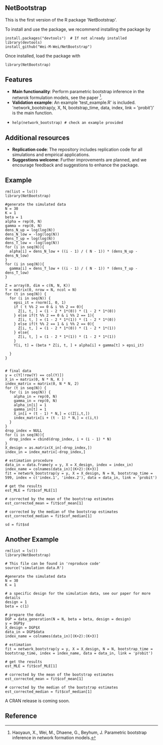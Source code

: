 ## NetBootstrap

This is the first version of the R package 'NetBootstrap'. 

To install and use the package, we recommend installing the package by
```{r }
install.packages("devtools")  # If not already installed
library(devtools)
install_github("Wei-M-Wei/NetBootstrap")
```
Once installed, load the package with
```{r }
library(NetBootstrap)
```

## Features
- **Main functionality**: Perform parametric bootstrap inference in the netwrok formulation models, see the paper [^1].
- **Validation example**: An example 'test_example.R' is included. 'network_bootstrap(y, X, N, bootstrap_time, data, index, link = 'probit')' is the main function.
- ```{r }
  help(network_bootstrap) # check an example provided
  ```
## Additional resources
- **Replication code**: The repository includes replication code for all simulations and empirical applications.
- **Suggestions welcome**: Further improvements are planned, and we encourage feedback and suggestions to enhance the package.

## Example
```{r }
rm(list = ls())
library(NetBootstrap)

#generate the simulated data
N = 30
K = 1
beta = 1
alpha = rep(0, N)
gamma = rep(0, N)
dens_N_up = log(log(N))
dens_N_low = -log(log(N))
dens_T_up = log(log(N))
dens_T_low = -log(log(N))
for (i in seq(N)){
  alpha[i] = dens_N_low + ((i - 1) / ( N - 1)) * (dens_N_up - dens_N_low)
}
for (i in seq(N)){
  gamma[i] = dens_T_low + ((i - 1) / ( N - 1)) * (dens_T_up - dens_T_low)
}

Z = array(0, dim = c(N, N, K))
Y = matrix(0, nrow = N, ncol = N)
for (t in seq(N)) {
  for (i in seq(N)) {
    epsi_it = rnorm(1, 0, 1)
    if ( t %% 2 == 0 & i %% 2 == 0){
      Z[i, t, ] = (1 - 2 * 1*(0)) * (1 - 2 * 1*(0))
    } else if(t %% 2 == 0 & i %% 2 == 1){
      Z[i, t, ] = (1 - 2 * 1*(1)) * (1 - 2 * 1*(0))
    } else if(t %% 2 == 1 & i %% 2 == 0){
      Z[i, t, ] = (1 - 2 * 1*(0)) * (1 - 2 * 1*(1))
    } else{
      Z[i, t, ] = (1 - 2 * 1*(1)) * (1 - 2 * 1*(1))
    }
    Y[i, t] = (beta * Z[i, t, ] + alpha[i] + gamma[t] > epsi_it)

  }
}


# final data
y = c(Y[!row(Y) == col(Y)])
X_in = matrix(0, N * N, K )
index_matrix = matrix(0, N * N, 2)
for (t in seq(N)) {
  for (i in seq(N)) {
    alpha_in = rep(0, N)
    gamma_in = rep(0, N)
    alpha_in[i] = 1
    gamma_in[t] = 1
    X_in[i + (t - 1) * N,] = c(Z[i,t,])
    index_matrix[i + (t - 1) * N,] = c(i,t)
  }
}
drop_index = NULL
for (i in seq(N)){
  drop_index = cbind(drop_index, i + (i - 1) * N)
}
X_design = as.matrix(X_in[-drop_index,])
index_in = index_matrix[-drop_index,]

# estimation procedure
data_in = data.frame(y = y, X = X_design, index = index_in)
index_name = colnames(data_in)[(K+2):(K+3)]
fit = network_bootstrap(y = y, X = X_design, N = N, bootstrap_time = 599, index = c('index.1', 'index.2'), data = data_in, link = 'probit')

# get the results
est_MLE = fit$cof_MLE[1]

# corrected by the mean of the bootstrap estimates
est_corrected_mean = fit$cof_mean[1]

# corrected by the median of the bootstrap estimates
est_corrected_median = fit$cof_median[1]

sd = fit$sd

```

## Another Example
```{r }
rm(list = ls())
library(NetBootstrap)

# This file can be found in 'reproduce code'
source('simulation data.R')

#generate the simulated data
N = 30
K = 1

# a specific design for the simulation data, see our paper for more details
design = 1
beta = c(1)

# prepare the data
DGP = data_generation(N = N, beta = beta, design = design)
y = DGP$y
X_design = DGP$X
data_in = DGP$data
index_name = colnames(data_in)[(K+2):(K+3)]

# estimation
fit = network_bootstrap(y = y, X = X_design, N = N, bootstrap_time = bootstrap_time, index = index_name, data = data_in, link = 'probit')

# get the results
est_MLE = fit$cof_MLE[1]

# corrected by the mean of the bootstrap estimates
est_corrected_mean = fit$cof_mean[1]

# corrected by the median of the bootstrap estimates
est_corrected_median = fit$cof_median[1]
```
A CRAN release is coming soon.

## Reference
[^1]: Haoyaun, X., Wei, M., Dhaene, G., Beyhum, J. Parametric bootstrap inference in network formation models. 
